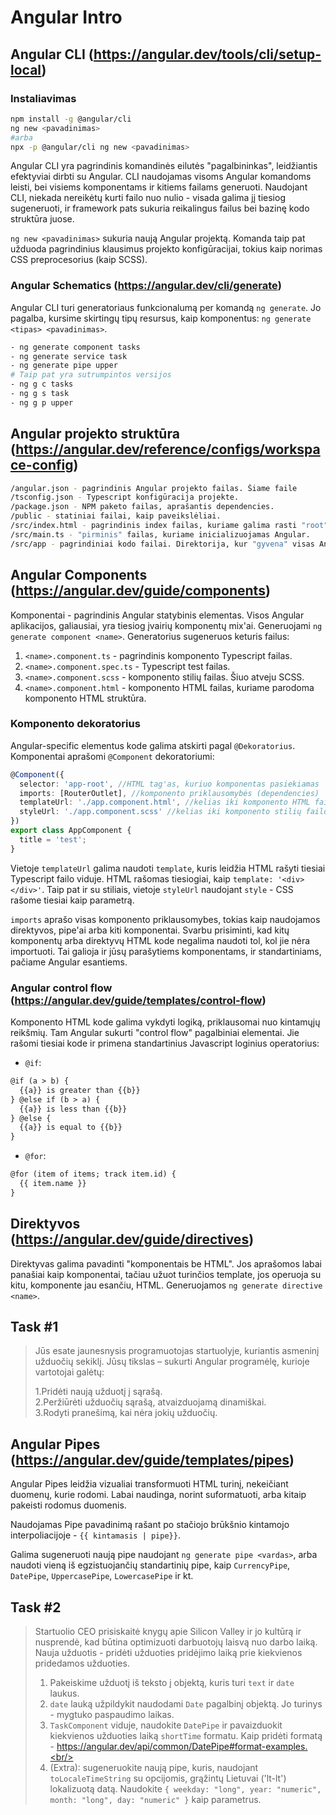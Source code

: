 # Angular Intro

## Angular CLI (https://angular.dev/tools/cli/setup-local)
### Instaliavimas
```bash
npm install -g @angular/cli
ng new <pavadinimas>
#arba
npx -p @angular/cli ng new <pavadinimas>
```

Angular CLI yra pagrindinis komandinės eilutės "pagalbininkas", leidžiantis efektyviai dirbti su Angular. CLI naudojamas visoms Angular komandoms leisti, bei visiems komponentams ir kitiems failams generuoti. Naudojant CLI, niekada nereikėtų kurti failo nuo nulio - visada galima jį tiesiog sugeneruoti, ir framework pats sukuria reikalingus failus bei bazinę kodo struktūra juose.

`ng new <pavadinimas>` sukuria naują Angular projektą. Komanda taip pat užduoda pagrindinius klausimus projekto konfigūracijai, tokius kaip norimas CSS preprocesorius (kaip SCSS).

### Angular Schematics (https://angular.dev/cli/generate)

Angular CLI turi generatoriaus funkcionalumą per komandą `ng generate`. Jo pagalba, kursime skirtingų tipų resursus, kaip komponentus: `ng generate <tipas> <pavadinimas>`.
```bash
- ng generate component tasks
- ng generate service task
- ng generate pipe upper
# Taip pat yra sutrumpintos versijos
- ng g c tasks
- ng g s task
- ng g p upper
```
## Angular projekto struktūra (https://angular.dev/reference/configs/workspace-config)

```bash
/angular.json - pagrindinis Angular projekto failas. Šiame faile 
/tsconfig.json - Typescript konfigūracija projekte.
/package.json - NPM paketo failas, aprašantis dependencies.
/public - statiniai failai, kaip paveikslėliai.
/src/index.html - pagrindinis index failas, kuriame galima rasti "root" Angular komponentą.
/src/main.ts - "pirminis" failas, kuriame inicializuojamas Angular.
/src/app - pagrindiniai kodo failai. Direktorija, kur "gyvena" visas Angular kodas.
```

## Angular Components (https://angular.dev/guide/components)

Komponentai - pagrindinis Angular statybinis elementas. Visos Angular aplikacijos, galiausiai, yra tiesiog įvairių komponentų mix'ai. Generuojami `ng generate component <name>`. Generatorius sugeneruos keturis failus:
1. `<name>.component.ts` - pagrindinis komponento Typescript failas.
2. `<name>.component.spec.ts` - Typescript test failas.
3. `<name>.component.scss` - komponento stilių failas. Šiuo atveju SCSS.
4. `<name>.component.html` - komponento HTML failas, kuriame parodoma komponento HTML struktūra.

### Komponento dekoratorius

Angular-specific elementus kode galima atskirti pagal `@Dekoratorius`. Komponentai aprašomi `@Component` dekoratoriumi:
```typescript
@Component({
  selector: 'app-root', //HTML tag'as, kuriuo komponentas pasiekiamas
  imports: [RouterOutlet], //komponento priklausomybės (dependencies)
  templateUrl: './app.component.html', //kelias iki komponento HTML failo
  styleUrl: './app.component.scss' //kelias iki komponento stilių failo
})
export class AppComponent {
  title = 'test';
}
```

Vietoje `templateUrl` galima naudoti `template`, kuris leidžia HTML rašyti tiesiai Typescript failo viduje. HTML rašomas tiesiogiai, kaip `template: '<div></div>'`. Taip pat ir su stiliais, vietoje `styleUrl` naudojant `style` - CSS rašome tiesiai kaip parametrą.

`imports` aprašo visas komponento priklausomybes, tokias kaip naudojamos direktyvos, pipe'ai arba kiti komponentai. Svarbu prisiminti, kad kitų komponentų arba direktyvų HTML kode negalima naudoti tol, kol jie nėra importuoti. Tai galioja ir jūsų parašytiems komponentams, ir standartiniams, pačiame Angular esantiems.

### Angular control flow (https://angular.dev/guide/templates/control-flow)

Komponento HTML kode galima vykdyti logiką, priklausomai nuo kintamųjų reikšmių. Tam Angular sukurti "control flow" pagalbiniai elementai. Jie rašomi tiesiai kode ir primena standartinius Javascript loginius operatorius:
- `@if`:
```html
@if (a > b) {
  {{a}} is greater than {{b}}
} @else if (b > a) {
  {{a}} is less than {{b}}
} @else {
  {{a}} is equal to {{b}}
}
```
- `@for`:
```html
@for (item of items; track item.id) {
  {{ item.name }}
}
```

## Direktyvos (https://angular.dev/guide/directives)

Direktyvas galima pavadinti "komponentais be HTML". Jos aprašomos labai panašiai kaip komponentai, tačiau užuot turinčios template, jos operuoja su kitu, komponente jau esančiu, HTML. Generuojamos `ng generate directive <name>`.


## Task #1
> Jūs esate jaunesnysis programuotojas startuolyje, kuriantis asmeninį užduočių sekiklį. Jūsų tikslas – sukurti Angular programėlę, kurioje vartotojai galėtų:
>
> 1.Pridėti naują užduotį į sąrašą.<br/>
> 2.Peržiūrėti užduočių sąrašą, atvaizduojamą dinamiškai.<br/>
> 3.Rodyti pranešimą, kai nėra jokių užduočių.

## Angular Pipes (https://angular.dev/guide/templates/pipes)

Angular Pipes leidžia vizualiai transformuoti HTML turinį, nekeičiant duomenų, kurie rodomi. Labai naudinga, norint suformatuoti, arba kitaip pakeisti rodomus duomenis.

Naudojamas Pipe pavadinimą rašant po stačiojo brūkšnio kintamojo interpoliacijoje - `{{ kintamasis | pipe}}`.

Galima sugeneruoti naują pipe naudojant `ng generate pipe <vardas>`, arba naudoti vieną iš egzistuojančių standartinių pipe, kaip `CurrencyPipe`, `DatePipe`, `UppercasePipe`, `LowercasePipe` ir kt.

## Task #2

> Startuolio CEO prisiskaitė knygų apie Silicon Valley ir jo kultūrą ir nusprendė, kad būtina optimizuoti darbuotojų laisvą nuo darbo laiką. Nauja užduotis - pridėti užduoties pridėjimo laiką prie kiekvienos pridedamos užduoties.
>
> 1. Pakeiskime užduotį iš teksto į objektą, kuris turi `text` ir `date` laukus.<br/>
> 2. `date` lauką užpildykit naudodami `Date` pagalbinį objektą. Jo turinys - mygtuko paspaudimo laikas.<br/>
> 3. `TaskComponent` viduje, naudokite `DatePipe` ir pavaizduokit kiekvienos užduoties laiką `shortTime` formatu. Kaip pridėti formatą - https://angular.dev/api/common/DatePipe#format-examples.<br/>
> 4. (Extra): sugeneruokite naują pipe, kuris, naudojant `toLocaleTimeString` su opcijomis, grąžintų Lietuvai ('lt-lt') lokalizuotą datą. Naudokite `{ weekday: "long", year: "numeric", month: "long", day: "numeric" }` kaip parametrus.
